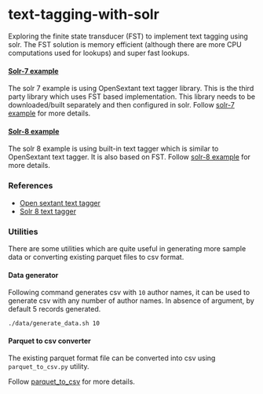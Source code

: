 # text-tagging-with-solr
Exploring the finite state transducer (FST) to implement text tagging using solr. The FST solution 
is memory efficient (although there are more CPU computations used for lookups) and super fast lookups.

#### [Solr-7 example](./Solr_7_7_3.md)
The solr 7 example is using OpenSextant text tagger library. This is the third party library which 
uses FST based implementation. This library needs to be downloaded/built separately and then 
configured in solr.
Follow [solr-7 example](./Solr_7_7_3.md) for more details.

#### [Solr-8 example](./Solr_8_11_1.md)
The solr 8 example is using built-in text tagger which is similar to OpenSextant text tagger. It is 
also based on FST. Follow [solr-8 example](./Solr_8_11_1.md) for more details.

### References
- [Open sextant text tagger](https://github.com/OpenSextant/SolrTextTagger)
- [Solr 8 text tagger](https://solr.apache.org/guide/8_11/the-tagger-handler.html)

### Utilities

There are some utilities which are quite useful in generating more sample data or converting 
existing parquet files to csv format.

#### Data generator
Following command generates csv with `10` author names, it can be used to generate csv with any 
number of author names. In absence of argument, by default 5 records generated.

    ./data/generate_data.sh 10

#### Parquet to csv converter
The existing parquet format file can be converted into csv using `parquet_to_csv.py` utility.

Follow [parquet_to_csv](./converter/README.md) for more details.
